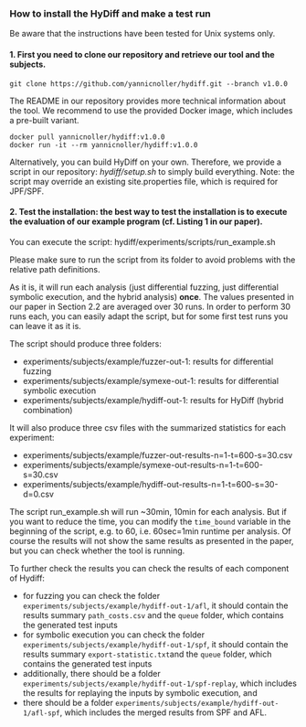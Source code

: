 ### How to install the HyDiff and make a test run
Be aware that the instructions have been tested for Unix systems only.

#### 1. First you need to clone our repository and retrieve our tool and the subjects.
```
git clone https://github.com/yannicnoller/hydiff.git --branch v1.0.0
```
The README in our repository provides more technical information about the tool.
We recommend to use the provided Docker image, which includes a pre-built variant.
```
docker pull yannicnoller/hydiff:v1.0.0
docker run -it --rm yannicnoller/hydiff:v1.0.0
```
Alternatively, you can build HyDiff on your own.
Therefore, we provide a script in our repository: *hydiff/setup.sh* to simply build everything.
Note: the script may override an existing site.properties file, which is required for JPF/SPF.


#### 2. Test the installation: the best way to test the installation is to execute the evaluation of our example program (cf. Listing 1 in our paper).

You can execute the script: hydiff/experiments/scripts/run_example.sh

Please make sure to run the script from its folder to avoid problems with the relative path definitions.

As it is, it will run each analysis (just differential fuzzing, just differential symbolic execution, and the hybrid analysis) **once**.
The values presented in our paper in Section 2.2 are averaged over 30 runs.
In order to perform 30 runs each, you can easily adapt the script, but for some first test runs you can leave it as it is.

The script should produce three folders:
* experiments/subjects/example/fuzzer-out-1: results for differential fuzzing
* experiments/subjects/example/symexe-out-1: results for differential symbolic execution
* experiments/subjects/example/hydiff-out-1: results for HyDiff (hybrid combination)
    
It will also produce three csv files with the summarized statistics for each experiment:
* experiments/subjects/example/fuzzer-out-results-n=1-t=600-s=30.csv
* experiments/subjects/example/symexe-out-results-n=1-t=600-s=30.csv
* experiments/subjects/example/hydiff-out-results-n=1-t=600-s=30-d=0.csv

The script run_example.sh will run ~30min, 10min for each analysis.
But if you want to reduce the time, you can modify the `time_bound` variable in the beginning of the script, e.g. to 60, i.e. 60sec=1min runtime per analysis.
Of course the results will not show the same results as presented in the paper, but you can check whether the tool is running.

To further check the results you can check the results of each component of Hydiff:
* for fuzzing you can check the folder `experiments/subjects/example/hydiff-out-1/afl`, it should contain the results summary `path_costs.csv` and the `queue` folder, which contains the generated test inputs
* for symbolic execution you can check the folder `experiments/subjects/example/hydiff-out-1/spf`, it should contain the results summary `export-statistic.txt`and the `queue` folder, which contains the generated test inputs
* additionally, there should be a folder `experiments/subjects/example/hydiff-out-1/spf-replay`, which includes the results for replaying the inputs by symbolic execution, and
* there should be a folder `experiments/subjects/example/hydiff-out-1/afl-spf`, which includes the merged results from SPF and AFL.


